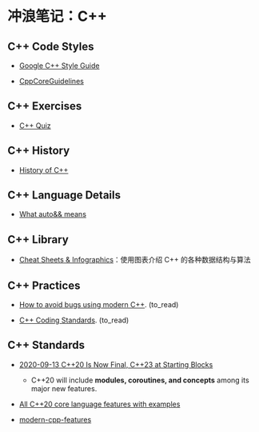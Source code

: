 # 冲浪笔记：C++

## C++ Code Styles

- [Google C++ Style Guide][c1]
- [CppCoreGuidelines][c2]

  [c1]: https://google.github.io/styleguide/cppguide.html
  [c2]: https://github.com/isocpp/CppCoreGuidelines/blob/master/CppCoreGuidelines.md

## C++ Exercises

- [C++ Quiz][e1]

  [e1]: https://cppquiz.org/quiz/question/231

## C++ History

- [History of C++][h1]

  [h1]: https://en.cppreference.com/w/cpp/language/history

## C++ Language Details

- [What auto&& means][l1]

  [l1]: https://www.fluentcpp.com/2021/04/02/what-auto-means/

## C++ Library

- [Cheat Sheets & Infographics][li1]：使用图表介绍 C++ 的各种数据结构与算法

  [li1]: https://hackingcpp.com/cpp/cheat_sheets.html

## C++ Practices

- [How to avoid bugs using modern C++][pr1]. (to_read)
- [C++ Coding Standards][pr2]. (to_read)

  [pr1]: http://www.cplusplus.com/articles/y807M4Gy/
  [pr2]: https://isocpp.org/wiki/faq/coding-standards

## C++ Standards

- [2020-09-13 C++20 Is Now Final, C++23 at Starting Blocks][s1]
  - C++20 will include **modules, coroutines, and concepts** among its major new features.

- [All C++20 core language features with examples][s2]
- [modern-cpp-features][s3]

  [s1]: https://www.infoq.com/news/2020/09/cpp-20-final/
  [s2]: https://oleksandrkvl.github.io/2021/04/02/cpp-20-overview.html
  [s3]: https://github.com/AnthonyCalandra/modern-cpp-features

